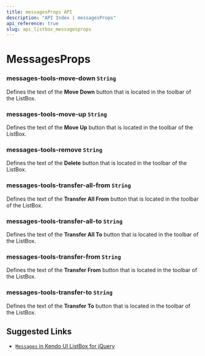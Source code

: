 ```yaml
---
title: messagesProps API
description: "API Index | messagesProps"
api_reference: true
slug: api_listbox_messagesprops
---
```


# MessagesProps

### messages-tools-move-down `String`

Defines the text of the **Move Down** button that is located in the toolbar of the ListBox.

### messages-tools-move-up `String`

Defines the text of the **Move Up** button that is located in the toolbar of the ListBox.

### messages-tools-remove `String`

Defines the text of the **Delete** button that is located in the toolbar of the ListBox.

### messages-tools-transfer-all-from `String`

Defines the text of the **Transfer All From** button that is located in the toolbar of the ListBox.

### messages-tools-transfer-all-to `String`

Defines the text of the **Transfer All To** button that is located in the toolbar of the ListBox.

### messages-tools-transfer-from `String`

Defines the text of the **Transfer From** button that is located in the toolbar of the ListBox.

### messages-tools-transfer-to `String`

Defines the text of the **Transfer To** button that is located in the toolbar of the ListBox.

## Suggested Links

* [`Messages` in Kendo UI ListBox for jQuery](https://docs.telerik.com/kendo-ui/api/javascript/ui/listbox/configuration/messages)
